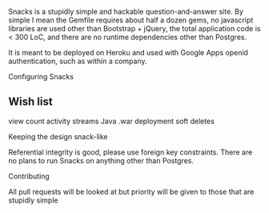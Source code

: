 Snacks is a stupidly simple and hackable question-and-answer site. 
By simple I mean the Gemfile requires about half a dozen gems, no javascript libraries are used
other than Bootstrap + jQuery, the total application code is < 300 LoC, and there are no runtime dependencies other than Postgres. 

It is meant to be deployed on Heroku and used with Google Apps openid authentication, such as within a company.

Configuring Snacks

Wish list
---
view count
activity streams
Java .war deployment
soft deletes

Keeping the design snack-like

Referential integrity is good, please use foreign key constraints.
There are no plans to run Snacks on anything other than Postgres.

Contributing

All pull requests will be looked at but priority will be given to those that are stupidly simple
